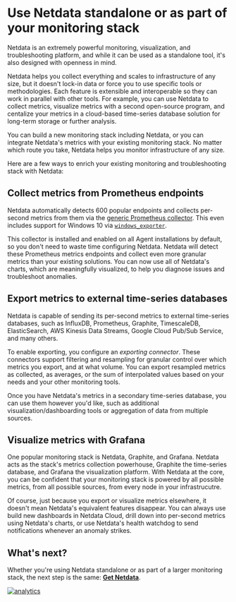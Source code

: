 <!--
title: "Use Netdata standalone or as part of your monitoring stack"
description: "Netdata can run independently or as part of a larger monitoring stack thanks to its flexibility, interoperable core, and exporting features."
custom_edit_url: https://github.com/netdata/netdata/edit/master/docs/overview/netdata-monitoring-stack.md
-->

# Use Netdata standalone or as part of your monitoring stack

Netdata is an extremely powerful monitoring, visualization, and troubleshooting platform, and while it can be used as a
standalone tool, it's also designed with openness in mind. 

Netdata helps you collect everything and scales to infrastructure of any size, but it doesn't lock-in data or force you
to use specific tools or methodologies. Each feature is extensible and interoperable so they can work in parallel with
other tools. For example, you can use Netdata to collect metrics, visualize metrics with a second open-source program,
and centalize your metrics in a cloud-based time-series database solution for long-term storage or further analysis.

You can build a new monitoring stack including Netdata, or you can integrate Netdata's metrics with your existing
monitoring stack. No matter which route you take, Netdata helps you monitor infrastructure of any size.

Here are a few ways to enrich your existing monitoring and troubleshooting stack with Netdata:

## Collect metrics from Prometheus endpoints

Netdata automatically detects 600 popular endpoints and collects per-second metrics from them via the [generic
Prometheus collector](https://learn.netdata.cloud/docs/agent/collectors/go.d.plugin/modules/prometheus). This even
includes support for Windows 10 via [`windows_exporter`](https://github.com/prometheus-community/windows_exporter).

This collector is installed and enabled on all Agent installations by default, so you don't need to waste time
configuring Netdata. Netdata will detect these Prometheus metrics endpoints and collect even more granular metrics than
your existing solutions. You can now use all of Netdata's charts, which are meaningfully visualized, to help you
diagnose issues and troubleshoot anomalies.

## Export metrics to external time-series databases

Netdata is capable of sending its per-second metrics to external time-series databases, such as InfluxDB, Prometheus,
Graphite, TimescaleDB, ElasticSearch, AWS Kinesis Data Streams, Google Cloud Pub/Sub Service, and many others.

To enable exporting, you configure an _exporting connector_. These connectors support filtering and resampling for
granular control over which metrics you export, and at what volume. You can export resampled metrics as collected, as
averages, or the sum of interpolated values based on your needs and your other monitoring tools.

Once you have Netdata's metrics in a secondary time-series database, you can use them however you'd like, such as
additional visualization/dashboarding tools or aggregation of data from multiple sources.

## Visualize metrics with Grafana

One popular monitoring stack is Netdata, Graphite, and Grafana. Netdata acts as the stack's metrics collection
powerhouse, Graphite the time-series database, and Grafana the visualization platform. With Netdata at the core, you can
be confident that your monitoring stack is powered by all possible metrics, from all possible sources, from every node
in your infrastrucutre.

Of course, just because you export or visualize metrics elsewhere, it doesn't mean Netdata's equivalent features
disappear. You can always use build new dashboards in Netdata Cloud, drill down into per-second metrics using Netdata's
charts, or use Netdata's health watchdog to send notifications whenever an anomaly strikes.

## What's next?

Whether you're using Netdata standalone or as part of a larger monitoring stack, the next step is the same: [**Get
Netdata**](/packaging/installer/README.md).

[![analytics](https://www.google-analytics.com/collect?v=1&aip=1&t=pageview&_s=1&ds=github&dr=https%3A%2F%2Fgithub.com%2Fnetdata%2Fnetdata&dl=https%3A%2F%2Fmy-netdata.io%2Fgithub%2Fdocs%2Foverview%2Fnetdata-monitoring-stacka&_u=MAC~&cid=5792dfd7-8dc4-476b-af31-da2fdb9f93d2&tid=UA-64295674-3)](<>)
